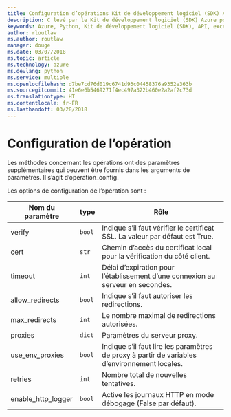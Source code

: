 ```yaml
---
title: Configuration d’opérations Kit de développement logiciel (SDK) Azure pour Python
description: C levé par le Kit de développement logiciel (SDK) Azure pour Python
keywords: Azure, Python, Kit de développement logiciel (SDK), API, exceptions
author: rloutlaw
ms.author: routlaw
manager: douge
ms.date: 03/07/2018
ms.topic: article
ms.technology: azure
ms.devlang: python
ms.service: multiple
ms.openlocfilehash: d7be7cd76d019c6741d93c04458376a9352e363b
ms.sourcegitcommit: 41e6e6b5469271f4ec497a322b460e2a2af2c73d
ms.translationtype: HT
ms.contentlocale: fr-FR
ms.lasthandoff: 03/28/2018
---
```

# <a name="operation-config"></a>Configuration de l’opération 

Les méthodes concernant les opérations ont des paramètres supplémentaires qui peuvent être fournis dans les arguments de paramètres. Il s’agit d’operation_config.

Les options de configuration de l’opération sont :

|Nom du paramètre|type|Rôle|
|----------------------|------|---------------|
| verify |`bool`|Indique s’il faut vérifier le certificat SSL. La valeur par défaut est True.|
|  cert |`str`| Chemin d’accès du certificat local pour la vérification du côté client.|
|  timeout |`int`| Délai d’expiration pour l’établissement d’une connexion au serveur en secondes.|
|  allow_redirects |`bool` | Indique s’il faut autoriser les redirections.|
|  max_redirects  |`int`| Le nombre maximal de redirections autorisées.|
|  proxies  |`dict` |Paramètres du serveur proxy.|
|  use_env_proxies |`bool` |Indique s’il faut lire les paramètres de proxy à partir de variables d’environnement locales.|
|  retries  |`int` | Nombre total de nouvelles tentatives.|
|  enable_http_logger | `bool`| Active les journaux HTTP en mode débogage (False par défaut).|
